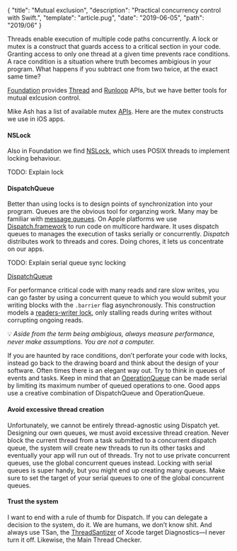 {
  "title": "Mutual exclusion",
  "description": "Practical concurrency control with Swift.",
  "template": "article.pug",
  "date": "2019-06-05",
  "path": "2019/06"
}

Threads enable execution of multiple code paths concurrently. A lock or mutex is a construct that guards access to a critical section in your code. Granting access to only one thread at a given time prevents race conditions. A race condition is a situation where truth becomes ambigious in your program. What happens if you subtract one from two twice, at the exact same time?

[Foundation](https://developer.apple.com/documentation/foundation) provides [Thread](https://developer.apple.com/documentation/foundation/thread) and [Runloop](https://developer.apple.com/documentation/foundation/runloop) APIs, but we have better tools for mutual exlcusion control.

Mike Ash has a list of available mutex [APIs](https://www.mikeash.com/pyblog/friday-qa-2017-10-27-locks-thread-safety-and-swift-2017-edition.html). Here are the mutex constructs we use in iOS apps.

#### NSLock

Also in Foundation we find [NSLock](https://developer.apple.com/documentation/foundation/nslock), which uses POSIX threads to implement locking behaviour.

TODO: Explain lock

#### DispatchQueue

Better than using locks is to design points of synchronization into your program. Queues are the obvious tool for organzing work. Many may be familiar with [message queues](https://en.wikipedia.org/wiki/Message_queue). On Apple platforms we use [Dispatch.framework](https://developer.apple.com/documentation/dispatch) to run code on multicore hardware. It uses dispatch queues to manages the execution of tasks serially or concurrently. *Dispatch* distributes work to threads and cores. Doing chores, it lets us concentrate on our apps.

TODO: Explain serial queue sync locking

[DispatchQueue](https://developer.apple.com/documentation/dispatch/dispatchqueue)

For performance critical code with many reads and rare slow writes, you can go faster by using a concurrent queue to which you would submit your writing blocks with the `.barrier` flag asynchronously. This construction models a [readers-writer lock](https://en.wikipedia.org/wiki/Readers–writer_lock), only stalling reads during writes without corrupting ongoing reads.

💡 *Aside from the term being ambigious, always measure performance, never make assumptions. You are not a computer.*

If you are haunted by race conditions, don’t perforate your code with locks, instead go back to the drawing board and think about the design of your software. Often times there is an elegant way out. Try to think in queues of events and tasks. Keep in mind that an [OperationQueue](https://developer.apple.com/documentation/foundation/operationqueue) can be made serial by limiting its maximum number of queued operations to one. Good apps use a creative combination of DispatchQueue and OperationQueue.

#### Avoid excessive thread creation

Unfortunately, we cannot be entirely thread-agnostic using Dispatch yet. Designing our own queues, we must avoid excessive thread creation. Never block the current thread from a task submitted to a concurrent dispatch queue, the system will create new threads to run its other tasks and eventually your app will run out of threads. Try not to use private concurrent queues, use the global concurrent queues instead. Locking with serial queues is super handy, but you might end up creating many queues. Make sure to set the target of your serial queues to one of the global concurrent queues.

#### Trust the system

I want to end with a rule of thumb for Dispatch. If you can delegate a decision to the system, do it. We are humans, we don’t know shit. And always use TSan, the [ThreadSantizer](https://clang.llvm.org/docs/ThreadSanitizer.html) of Xcode target Diagnostics—I never turn it off. Likewise, the Main Thread Checker.
